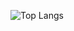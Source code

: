 
![Top Langs](https://github-readme-stats.vercel.app/api/top-langs/?username=RuiDGPires&layout=compact)
